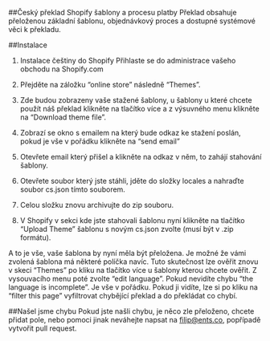 ##Český překlad Shopify šablony a procesu platby
Překlad obsahuje přeloženou základní šablonu, objednávkový proces a dostupné systémové věci k překladu.

##Instalace

1. Instalace češtiny do Shopify Přihlaste se do administrace vašeho obchodu na Shopify.com

2. Přejděte na záložku “online store” následně “Themes”.

3. Zde budou zobrazeny vaše stažené šablony, u šablony u které chcete použít náš překlad klikněte na tlačítko více a z výsuvného menu klikněte na “Download theme file”.

4. Zobrazí se okno s emailem na který bude odkaz ke stažení poslán, pokud je vše v pořádku klikněte na “send email”

5. Otevřete email který přišel a klikněte na odkaz v něm, to zahájí stahování šablony.

6. Otevřete soubor který jste stáhli, jděte do složky locales a nahraďte soubor cs.json tímto souborem. 

7. Celou složku znovu archivujte do zip souboru.

8. V Shopify v sekci kde jste stahovali šablonu nyní klikněte na tlačítko “Upload Theme” šablonu s novým cs.json zvolte (musí být v .zip formátu).

A to je vše, vaše šablona by nyní měla být přeložena. Je možné že vámi zvolená šablona má některé políčka navíc. Tuto skutečnost lze ověřit znovu v skeci “Themes” po kliku na tlačítko více u šablony kterou chcete ověřit. Z vysouvacího menu poté zvolte “edit language”. Pokud nevidíte chybu “the language is incomplete”. Je vše v pořádku. Pokud ji vidíte, lze si po kliku na “filter this page” vyfiltrovat chybějící překlad a do překládat co chybí.

##Našel jsme chybu
Pokud jste našli chybu, je něco zle přeloženo, chcete přidat pole, nebo pomoci jinak neváhejte napsat na filip@ents.co, popřípadě vytvořit pull request.
